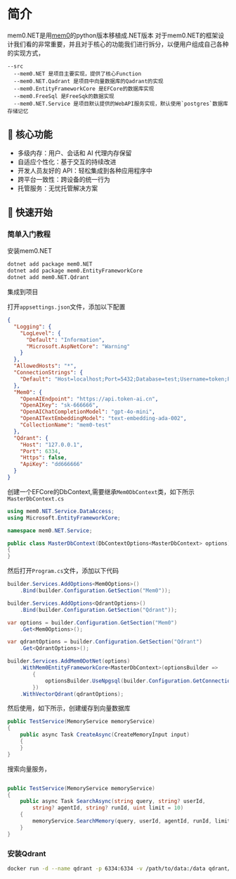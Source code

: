 # 简介

mem0.NET是用[mem0](https://github.com/mem0ai/mem0)的python版本移植成.NET版本
对于mem0.NET的框架设计我们看的非常重要，并且对于核心的功能我们进行拆分，以便用户组成自己各种的实现方式，

```sheel
--src
  --mem0.NET 是项目主要实现，提供了核心Function
  --mem0.NET.Qadrant 是项目中向量数据库的Qadrant的实现
  --mem0.EntityFrameworkCore 是EFCore的数据库实现
  --mem0.FreeSql 是FreeSqk的数据实现
  --mem0.NET.Service 是项目默认提供的WebAPI服务实现，默认使用`postgres`数据库存储记忆
```

## 🔑 核心功能

- 多级内存：用户、会话和 AI 代理内存保留
- 自适应个性化：基于交互的持续改进
- 开发人员友好的 API：轻松集成到各种应用程序中
- 跨平台一致性：跨设备的统一行为
- 托管服务：无忧托管解决方案

## 🚀 快速开始

### 简单入门教程

安装mem0.NET

```bash
dotnet add package mem0.NET
dotnet add package mem0.EntityFrameworkCore
dotnet add mem0.NET.Qdrant
```

集成到项目

打开`appsettings.json`文件，添加以下配置

```json
{
  "Logging": {
    "LogLevel": {
      "Default": "Information",
      "Microsoft.AspNetCore": "Warning"
    }
  },
  "AllowedHosts": "*",
  "ConnectionStrings": {
    "Default": "Host=localhost;Port=5432;Database=test;Username=token;Password=dd666666"
  },
  "Mem0": {
    "OpenAIEndpoint": "https://api.token-ai.cn",
    "OpenAIKey": "sk-666666",
    "OpenAIChatCompletionModel": "gpt-4o-mini",
    "OpenAITextEmbeddingModel": "text-embedding-ada-002",
    "CollectionName": "mem0-test"
  },
  "Qdrant": {
    "Host": "127.0.0.1",
    "Port": 6334,
    "Https": false,
    "ApiKey": "dd666666"
  }
}
```

创建一个EFCore的DbContext,需要继承`Mem0DbContext`类，如下所示
`MasterDbContext.cs`
```csharp
using mem0.NET.Service.DataAccess;
using Microsoft.EntityFrameworkCore;

namespace mem0.NET.Service;

public class MasterDbContext(DbContextOptions<MasterDbContext> options) : Mem0DbContext<MasterDbContext>(options)
{
}
```
然后打开`Program.cs`文件，添加以下代码
```csharp
builder.Services.AddOptions<Mem0Options>()
    .Bind(builder.Configuration.GetSection("Mem0"));

builder.Services.AddOptions<QdrantOptions>()
    .Bind(builder.Configuration.GetSection("Qdrant"));

var options = builder.Configuration.GetSection("Mem0")
    .Get<Mem0Options>();

var qdrantOptions = builder.Configuration.GetSection("Qdrant")
    .Get<QdrantOptions>();

builder.Services.AddMem0DotNet(options)
    .WithMem0EntityFrameworkCore<MasterDbContext>(optionsBuilder =>
        {
            optionsBuilder.UseNpgsql(builder.Configuration.GetConnectionString("Default"));
        })
    .WithVectorQdrant(qdrantOptions);
```

然后使用，如下所示，创建缓存到向量数据库
```csharp
public TestService(MemoryService memoryService)
{
    public async Task CreateAsync(CreateMemoryInput input)
    {
    }
}
```
搜索向量服务，
```csharp

public TestService(MemoryService memoryService)
{
    public async Task SearchAsync(string query, string? userId,
        string? agentId, string? runId, uint limit = 10)
    {
        memoryService.SearchMemory(query, userId, agentId, runId, limit);
    }
}
```

### 安装Qdrant

```bash
docker run -d --name qdrant -p 6334:6334 -v /path/to/data:/data qdrant/qdrant
```